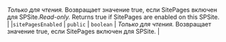 <span data-ttu-id="0fe70-p111">_Только для чтения._ Возвращает значение true, если SitePages включен для SPSite.</span><span class="sxs-lookup"><span data-stu-id="0fe70-p111">_Read-only._ Returns true if SitePages are enabled on this SPSite.</span></span> |
|`sitePagesEnabled`     | `public` | `boolean` | _Только для чтения._ Возвращает значение true, если SitePages включен для SPSite. |







